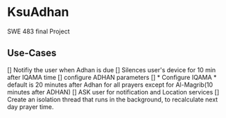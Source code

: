 # KsuAdhan

SWE 483 final Project

## Use-Cases
[] Notifiy the user when Adhan is due
[] Silences user's device for 10 min after IQAMA time
[] configure ADHAN parameters
[] * Configure IQAMA
    * default is 20 minutes after Adhan for all prayers except for Al-Magrib(10 minutes after ADHAN)
[] ASK user for notification and Location services
[] Create an isolation thread that runs in the background, to recalculate next day prayer time.

